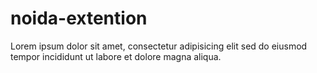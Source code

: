 # noida-extention
Lorem ipsum dolor sit amet, consectetur adipisicing elit sed do eiusmod tempor incididunt ut labore et dolore magna aliqua.
